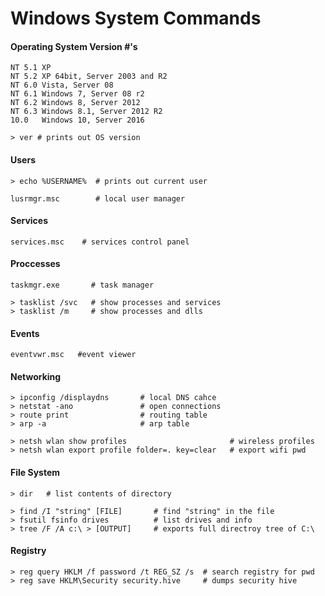 Windows System Commands
=======================

#### Operating System Version #'s

	NT 5.1 XP
	NT 5.2 XP 64bit, Server 2003 and R2
	NT 6.0 Vista, Server 08
	NT 6.1 Windows 7, Server 08 r2
	NT 6.2 Windows 8, Server 2012
	NT 6.3 Windows 8.1, Server 2012 R2
	10.0   Windows 10, Server 2016

	> ver # prints out OS version

#### Users

	> echo %USERNAME%  # prints out current user

	lusrmgr.msc        # local user manager


#### Services

	services.msc    # services control panel


#### Proccesses

	taskmgr.exe       # task manager

	> tasklist /svc   # show processes and services
	> tasklist /m     # show processes and dlls


#### Events

	eventvwr.msc   #event viewer


#### Networking

	> ipconfig /displaydns       # local DNS cahce
	> netstat -ano               # open connections
	> route print                # routing table
	> arp -a                     # arp table
	
	> netsh wlan show profiles                       # wireless profiles
	> netsh wlan export profile folder=. key=clear   # export wifi pwd

#### File System
	
	> dir   # list contents of directory

	> find /I "string" [FILE]       # find "string" in the file 
    > fsutil fsinfo drives          # list drives and info
	> tree /F /A c:\ > [OUTPUT]     # exports full directroy tree of C:\


#### Registry

	> reg query HKLM /f password /t REG_SZ /s  # search registry for pwd
	> reg save HKLM\Security security.hive     # dumps security hive


